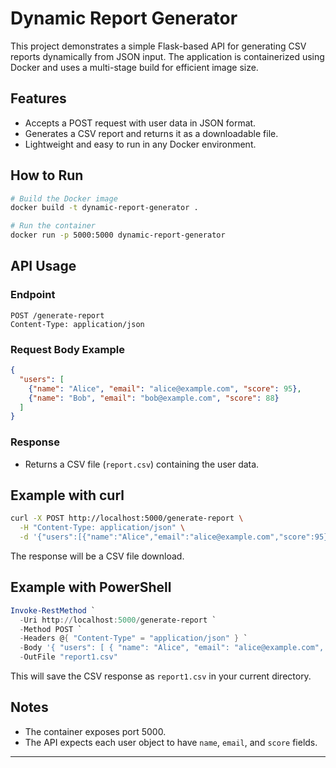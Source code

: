 # Dynamic Report Generator

This project demonstrates a simple Flask-based API for generating CSV reports dynamically from JSON input. The application is containerized using Docker and uses a multi-stage build for efficient image size.

## Features

- Accepts a POST request with user data in JSON format.
- Generates a CSV report and returns it as a downloadable file.
- Lightweight and easy to run in any Docker environment.

## How to Run

```bash
# Build the Docker image
docker build -t dynamic-report-generator .

# Run the container
docker run -p 5000:5000 dynamic-report-generator
```

## API Usage

### Endpoint

```
POST /generate-report
Content-Type: application/json
```

### Request Body Example

```json
{
  "users": [
    {"name": "Alice", "email": "alice@example.com", "score": 95},
    {"name": "Bob", "email": "bob@example.com", "score": 88}
  ]
}
```

### Response

- Returns a CSV file (`report.csv`) containing the user data.

## Example with curl

```bash
curl -X POST http://localhost:5000/generate-report \
  -H "Content-Type: application/json" \
  -d '{"users":[{"name":"Alice","email":"alice@example.com","score":95},{"name":"Bob","email":"bob@example.com","score":88}]}'
```

The response will be a CSV file download.

## Example with PowerShell

```powershell
Invoke-RestMethod `
  -Uri http://localhost:5000/generate-report `
  -Method POST `
  -Headers @{ "Content-Type" = "application/json" } `
  -Body '{ "users": [ { "name": "Alice", "email": "alice@example.com", "score": 95 }, { "name": "Bob", "email": "bob@example.com", "score": 88 } ] }' `
  -OutFile "report1.csv"
```

This will save the CSV response as `report1.csv` in your current directory.

## Notes

- The container exposes port 5000.
- The API expects each user object to have `name`, `email`, and `score` fields.

---
